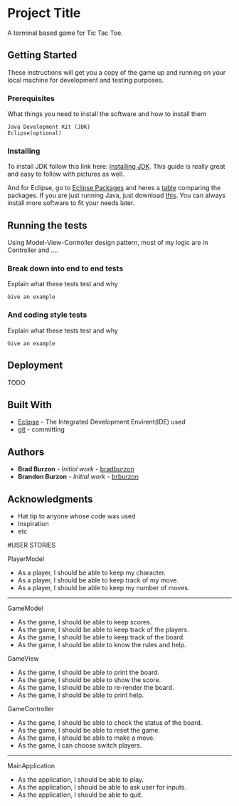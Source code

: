 # Project Title

A terminal based game for Tic Tac Toe.

## Getting Started

These instructions will get you a copy of the game up and running on your local machine for development and testing purposes. 

### Prerequisites

What things you need to install the software and how to install them

```
Java Development Kit (JDK)
Eclipse(optional)
```

### Installing

To install JDK follow this link here: [Installing JDK](https://www.codejava.net/java-core/how-to-write-compile-and-run-a-hello-world-java-program-for-beginners).
This guide is really great and easy to follow with pictures as well. 

And for Eclipse, go to [Eclipse Packages](https://www.eclipse.org/downloads/packages/) and heres a [table](https://www.eclipse.org/downloads/packages/compare) comparing the packages. 
If you are just running Java, just download [this](https://www.eclipse.org/downloads/packages/release/2018-12/r/eclipse-ide-java-developers).
You can always install more software to fit your needs later.

## Running the tests

Using Model-View-Controller design pattern, most of my logic are in Controller and ....

### Break down into end to end tests

Explain what these tests test and why

```
Give an example
```

### And coding style tests

Explain what these tests test and why

```
Give an example
```

## Deployment

TODO

## Built With

* [Eclipse](https://www.eclipse.org/) - The Integrated Development Envirent(IDE) used
* [git](https://git-scm.com/) - committing

## Authors

* **Brad Burzon** - *Initial work* - [bradburzon](https://github.com/bradburzon)
* **Brandon Burzon** - *Initial work* - [brburzon](https://github.com/brburzon)


## Acknowledgments

* Hat tip to anyone whose code was used
* Inspiration
* etc


#USER STORIES

PlayerModel
* As a player, I should be able to keep my character.
* As a player, I should be able to keep track of my move.
* As a player, I should be able to keep my number of moves.

------------------------------------------------

GameModel
* As the game, I should be able to keep scores.
* As the game, I should be able to keep track of the players.
* As the game, I should be able to keep track of the board.
* As the game, I should be able to know the rules and help.

GameView
* As the game, I should be able to print the board.
* As the game, I should be able to show the score.
* As the game, I should be able to re-render the board.
* As the game, I should be able to print help.

GameController
* As the game, I should be able to check the status of the board.
* As the game, I should be able to reset the game.
* As the game, I should be able to make a move.
* As the game, I can choose switch players.

------------------------------------------------

MainApplication
* As the application, I should be able to play.
* As the application, I should be able to ask user for inputs.
* As the application, I should be able to quit.






